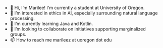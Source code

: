 - 👋 Hi, I’m Marilee! I'm currently a student at University of Oregon. 
- 👀 I’m interested in ethics in AI, especially surrounding natural language processing. 
- 🌱 I’m currently learning Java and Kotlin.
- 💞️ I’m looking to collaborate on initiatives supporting marginalized groups.
- 📫 How to reach me marileez at uoregon dot edu

<!---
MarileeZ/MarileeZ is a ✨ special ✨ repository because its `README.md` (this file) appears on your GitHub profile.
You can click the Preview link to take a look at your changes.
--->
